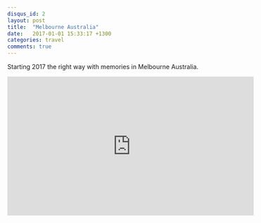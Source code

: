 ```yaml
---
disqus_id: 2
layout: post
title:  "Melbourne Australia"
date:   2017-01-01 15:33:17 +1300
categories: travel
comments: true
---
```


Starting 2017 the right way with memories in Melbourne Australia.

<iframe width="560" height="315" src="https://www.youtube.com/embed/wsy-W-C0s-E" frameborder="0" gesture="media" allow="encrypted-media" allowfullscreen></iframe>



